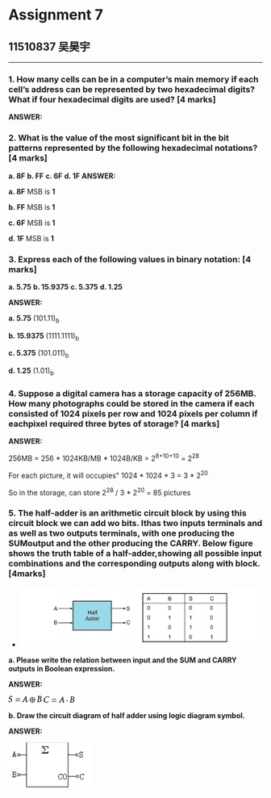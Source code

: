 # Assignment 7
## 11510837 吴昊宇
-------------------
### 1. How many cells can be in a computer’s main memory if each cell’s address can be represented by two hexadecimal digits? What if four hexadecimal digits are used? [4 marks]

**ANSWER:**



### 2. What is the value of the most significant bit in the bit patterns represented by the following hexadecimal notations? [4 marks]

**a. 8F**   **b. FF** **c. 6F** **d. 1F**
**ANSWER:**

**a. 8F**  MSB is **1** 

**b. FF** MSB is **1** 

**c. 6F** MSB is **1** 

**d. 1F** MSB is **1** 

### 3. Express each of the following values in binary notation: [4 marks]

**a. 5.75**  **b. 15.9375**  **c. 5.375** **d. 1.25**

**ANSWER:**

**a. 5.75**   (101.11)<sub>b</sub>

**b. 15.9375**  (1111.1111)<sub>b</sub> 

**c. 5.375**  (101.011)<sub>b</sub> 

**d. 1.25**  (1.01)<sub>b</sub> 

###  4. Suppose a digital camera has a storage capacity of 256MB. How many photographs could be stored in the camera if each consisted of 1024 pixels per row and 1024 pixels per column if eachpixel required three bytes of storage? [4 marks]

**ANSWER:**

256MB = 256 * 1024KB/MB * 1024B/KB = 2<sup>8+10+10</sup> = 2<sup>28</sup>

For each picture, it will occupies" 1024 * 1024 * 3 = 3 * 2<sup>20</sup>

So in the storage, can store 2<sup>28</sup> / 3 * 2<sup>20</sup> = 85 pictures

### 5. The half-adder is an arithmetic circuit block by using this circuit block we can add wo bits. Ithas two inputs terminals and as well as two outputs terminals, with one producing the SUMoutput and the other producing the CARRY. Below figure shows the truth table of a half-adder,showing all possible input combinations and the corresponding outputs along with block. [4marks]

- ![avatar](https://github.com/ritianhh/SUSTech-Introduction-to-Computer-Science-A/blob/master/Assignment%207/image/Assignment7-5.png)



**a. Please write the relation between input and the SUM and CARRY outputs in Boolean expression.**

**ANSWER:**

![](https://github.com/ritianhh/SUSTech-Introduction-to-Computer-Science-A/blob/master/Assignment%207/image/S.png) ![](https://github.com/ritianhh/SUSTech-Introduction-to-Computer-Science-A/blob/master/Assignment%207/image/C.png)

**b. Draw the circuit diagram of half adder using logic diagram symbol.**

**ANSWER:**

![](https://github.com/ritianhh/SUSTech-Introduction-to-Computer-Science-A/blob/master/Assignment%207/image/half-add.png)

